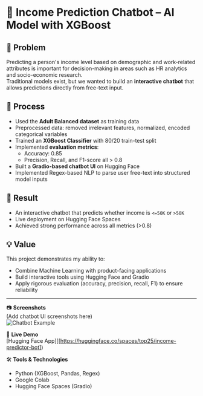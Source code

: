 # 🤖 Income Prediction Chatbot – AI Model with XGBoost

## 📌 Problem  
Predicting a person's income level based on demographic and work-related attributes is important for decision-making in areas such as HR analytics and socio-economic research.  
Traditional models exist, but we wanted to build an **interactive chatbot** that allows predictions directly from free-text input.  

## 🔄 Process  
- Used the **Adult Balanced dataset** as training data  
- Preprocessed data: removed irrelevant features, normalized, encoded categorical variables  
- Trained an **XGBoost Classifier** with 80/20 train-test split  
- Implemented **evaluation metrics**:  
  - Accuracy: 0.85  
  - Precision, Recall, and F1-score all > 0.8  
- Built a **Gradio-based chatbot UI** on Hugging Face  
- Implemented Regex-based NLP to parse user free-text into structured model inputs  

## 🎯 Result  
- An interactive chatbot that predicts whether income is `<=50K` or `>50K`  
- Live deployment on Hugging Face Spaces  
- Achieved strong performance across all metrics (>0.8)  

## 💡 Value  
This project demonstrates my ability to:  
- Combine Machine Learning with product-facing applications  
- Build interactive tools using Hugging Face and Gradio  
- Apply rigorous evaluation (accuracy, precision, recall, F1) to ensure reliability  

---

📷 **Screenshots**  
(Add chatbot UI screenshots here)  
![Chatbot Example](./screenshots/chatbot.png)

🔗 **Live Demo**  
[Hugging Face App][[https://huggingface.co/spaces/top25/income-predictor-bot])  

🛠️ **Tools & Technologies**  
- Python (XGBoost, Pandas, Regex)  
- Google Colab  
- Hugging Face Spaces (Gradio)  
